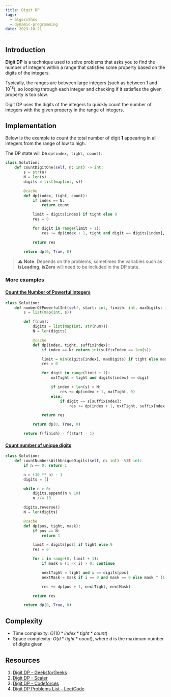 ```yaml
---
title: Digit DP
tags:
  - algorithms
  - dynamic-programming
date: 2023-10-21
---
```


## Introduction

**Digit DP** is a technique used to solve problems that asks you to find the number of integers within a range that satisfies some property based on the digits of the integers.

Typically, the ranges are between large integers (such as between $1$ and $10^{18}$), so looping through each integer and checking if it satisfies the given property is too slow.

Digit DP uses the digits of the integers to quickly count the number of integers with the given property in the range of integers.

## Implementation

Below is the example to count the total number of digit **1** appearing in all integers from the range of low to high.

The DP state will be `dp(index, tight, count)`.

```py
class Solution:
    def countDigitOne(self, n: int) -> int:
        s = str(n)
        N = len(s)
        digits = list(map(int, s))

        @cache
        def dp(index, tight, count):
            if index == N:
                return count

            limit = digits[index] if tight else 9
            res = 0

            for digit in range(limit + 1):
                res += dp(index + 1, tight and digit == digits[index], count + 1 if digit == 1 else count)

            return res

        return dp(0, True, 0)
```

> ⚠️ **Note**: Depends on the problems, sometimes the variables such as **isLeading**, **isZero** will need to be included in the DP state.

### More examples

#### [Count the Number of Powerful Integers](https://leetcode.com/problems/count-the-number-of-powerful-integers/)

```py
class Solution:
    def numberOfPowerfulInt(self, start: int, finish: int, maxDigits: int, s: str) -> int:
        s = list(map(int, s))

        def f(num):
            digits = list(map(int, str(num)))
            N = len(digits)

            @cache
            def dp(index, tight, suffixIndex):
                if index == N: return int(suffixIndex == len(s))

                limit = min(digits[index], maxDigits) if tight else maxDigits
                res = 0

                for digit in range(limit + 1):
                    nxtTight = tight and digits[index] == digit

                    if index + len(s) < N:
                        res += dp(index + 1, nxtTight, 0)
                    else:
                        if digit == s[suffixIndex]:
                            res += dp(index + 1, nxtTight, suffixIndex + 1)

                return res

            return dp(0, True, 0)

        return f(finish) - f(start - 1)
```

#### [Count number of unique digits](https://leetcode.com/problems/count-numbers-with-unique-digits/description)

```py
class Solution:
    def countNumbersWithUniqueDigits(self, n: int) -%3E int:
        if n == 0: return 1

        n = (10 ** n) - 1
        digits = []

        while n > 0:
            digits.append(n % 10)
            n //= 10

        digits.reverse()
        N = len(digits)

        @cache
        def dp(pos, tight, mask):
            if pos == N:
                return 1

            limit = digits[pos] if tight else 9
            res = 0

            for i in range(0, limit + 1):
                if mask & (1 << i) > 0: continue

                nextTight = tight and i == digits[pos]
                nextMask = mask if i == 0 and mask == 0 else mask ^ (1 << i)

                res += dp(pos + 1, nextTight, nextMask)

            return res

        return dp(0, True, 0)
```

## Complexity

- Time complexity: $O(10 * index * tight * count)$
- Space complexity: $O(d * tight * count)$, where d is the maximum number of digits given

## Resources

1. [Digit DP - GeeksforGeeks](https://www.geeksforgeeks.org/digit-dp-introduction/)
2. [Digit DP - Scaler](https://www.scaler.com/topics/data-structures/digit-dp/)
3. [Digit DP - Codeforces](https://codeforces.com/blog/entry/53960)
4. [Digit DP Problems List - LeetCode](https://leetcode.com/list/e62bv4a1)
